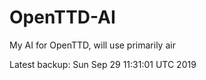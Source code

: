 # OpenTTD-AI
My AI for OpenTTD, will use primarily air

Latest backup: Sun Sep 29 11:31:01 UTC 2019
